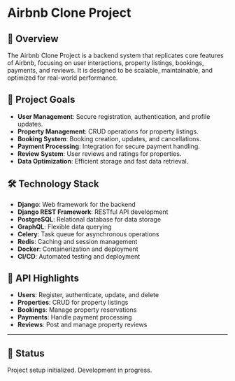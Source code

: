 # Airbnb Clone Project

## 🚀 Overview

The Airbnb Clone Project is a backend system that replicates core features of Airbnb, focusing on user interactions, property listings, bookings, payments, and reviews. It is designed to be scalable, maintainable, and optimized for real-world performance.

## 🎯 Project Goals

- **User Management**: Secure registration, authentication, and profile updates.
- **Property Management**: CRUD operations for property listings.
- **Booking System**: Booking creation, updates, and cancellations.
- **Payment Processing**: Integration for secure payment handling.
- **Review System**: User reviews and ratings for properties.
- **Data Optimization**: Efficient storage and fast data retrieval.

## 🛠️ Technology Stack

- **Django**: Web framework for the backend
- **Django REST Framework**: RESTful API development
- **PostgreSQL**: Relational database for data storage
- **GraphQL**: Flexible data querying
- **Celery**: Task queue for asynchronous operations
- **Redis**: Caching and session management
- **Docker**: Containerization and deployment
- **CI/CD**: Automated testing and deployment

## 📌 API Highlights

- **Users**: Register, authenticate, update, and delete
- **Properties**: CRUD for property listings
- **Bookings**: Manage property reservations
- **Payments**: Handle payment processing
- **Reviews**: Post and manage property reviews

---

## 📂 Status

Project setup initialized. Development in progress.
